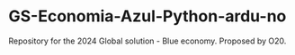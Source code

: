 # GS-Economia-Azul-Python-ardu-no
Repository for the 2024 Global solution - Blue economy. Proposed by O20.
